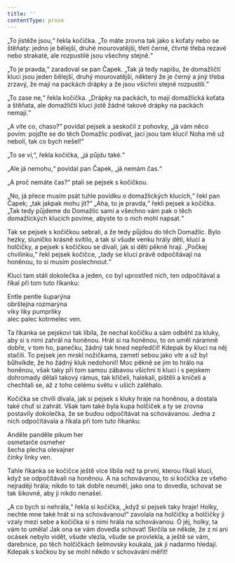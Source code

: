```yaml
---
title: ''
contentType: prose
---
```


<section>

„To jistěže jsou,“ řekla kočička. „To máte zrovna tak jako s koťaty nebo se štěňaty: jedno je bělejší, druhé mourovatější, třetí černé, čtvrté třeba rezavé nebo strakaté, ale rozpustilé jsou všechny stejně.“

„To je pravda,“ zaradoval se pan Čapek. „Tak já tedy napíšu, že domažličtí kluci jsou jeden bělejší, druhý mourovatější, některý že je černý a jiný třeba zrzavý, že mají na packách drápky a že jsou všichni stejně rozpustilí.“

„To zase ne,“ řekla kočička. „Drápky na packách, to mají domažlická koťata a štěňata, ale domažličtí kluci jistě žádné takové drápky na packách nemají.“

„A víte co, chaso?“ povídal pejsek a seskočil z pohovky, „já vám něco povím: pojďte se do těch Domažlic podívat, jací jsou tam kluci! Noha mě už nebolí, tak co bych nešel!“

„To se ví,“, řekla kočička, „já půjdu také.“

„Ale já nemohu,“ povídal pan Čapek, „já nemám čas.“

„A proč nemáte čas?“ ptali se pejsek s kočičkou.

„No, já přece musím psát tuhle povídku o domažlických klucích,“ řekl pan Čapek; „tak jakpak mohu jít?“ „Aha, to je pravda,“ řekli pejsek a kočička. „Tak tedy půjdeme do Domažlic sami a všechno vám pak o těch domažlických klucích povíme, abyste to o nich mohl napsat.“

Tak se pejsek s kočičkou sebrali, a že tedy půjdou do těch Domažlic. Bylo hezky, sluníčko krásně svítilo, a tak si všude venku hrály děti, kluci a holčičky, a pejsek s kočičkou se dívali, jak si děti pěkně hrají. „Počkej chvilinku,“ řekl pejsek kočičce, „tady se kluci právě odpočítávají na honěnou, to si musím poslechnout.“

Kluci tam stáli dokolečka a jeden, co byl uprostřed nich, ten odpočítával a říkal při tom tuto říkanku:

Entle pentle šuparýna  
obrštejna rozmarýna  
viky liky pumprliky  
alec palec kotrmelec ven.

Ta říkanka se pejskovi tak líbila, že nechal kočičku a sám odběhl za kluky, aby si s nimi zahrál na honěnou. Hrát si na honěnou, to on uměl náramně dobře, v tom ho, panečku, žádný tak hned nepředčil! Kdepak by kluci na něj stačili. To pejsek jen mrskl nožičkama, zametl sebou jako vítr a už byl bůhvíkde, že ho žádný kluk nedohonil! Moc pěkně se jim to hrálo na honěnou, však taky při tom samou zábavou všichni ti kluci i s pejskem dohromady dělali takový rámus, tak křičeli, halekali, pištěli a kničeli a chechtali se, až z toho celému světu v uších zaléhalo.

Kočička se chvíli dívala, jak si pejsek s kluky hraje na honěnou, a dostala také chuť si zahrát. Však tam také byla kupa holčiček a ty se zrovna postavily dokolečka, že se budou odpočítávat na schovávanou. Jedna z nich odpočítávala a říkala při tom tuto říkanku:

Anděle panděle pikum her  
osmetarče osmeher  
šecha plecha olevajner  
činky linky ven.

Tahle říkanka se kočičce ještě více líbila než ta první, kterou říkali kluci, když se odpočítávali na honěnou. A na schovávanou, to si kočička ze všeho nejraději hrála; nikdo to tak dobře neuměl, jako ona to dovedla, schovat se tak šikovně, aby ji nikdo nenašel.

„A co bych si nehrála,“ řekla si kočička, „když si pejsek taky hraje! Holky, nechte mne také hrát si na schovávanou!“ zavolala na holčičky a holčičky ji vzaly mezi sebe a kočička si s nimi hrála na schovávanou. Ó jéj, holky, ta vám to uměla! Jak ona se vám dovedla schovat! Skrčila se někde, že z ní ani ocásek nebylo vidět, všude vlezla, všude se provlekla, a ještě se vám, darebnice, po těch holčičkách šelmovsky koukala, jak ji nadarmo hledají. Kdepak s kočkou by se mohl někdo v schovávání měřit!

</section>
